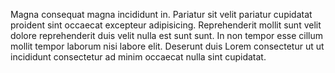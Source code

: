 Magna consequat magna incididunt in. Pariatur sit velit pariatur cupidatat proident sint occaecat excepteur adipisicing. Reprehenderit mollit sunt velit dolore reprehenderit duis velit nulla est sunt sunt. In non tempor esse cillum mollit tempor laborum nisi labore elit. Deserunt duis Lorem consectetur ut ut incididunt consectetur ad minim occaecat nulla sint cupidatat.